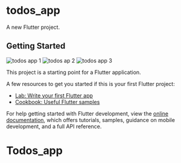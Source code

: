 # todos_app

A new Flutter project.

## Getting Started
![todos app 1](https://github.com/kururu-abdo/Todos_app/assets/45058799/6cedfa9b-3f09-4615-b2d9-7c94e2fb6d4f)
![todos ap 2](https://github.com/kururu-abdo/Todos_app/assets/45058799/64eeab7a-ae58-4bb6-a625-b47111bd99a9)
![todos app 3](https://github.com/kururu-abdo/Todos_app/assets/45058799/d613d1db-eb0f-44b3-945f-91e9c40b5920)

This project is a starting point for a Flutter application.

A few resources to get you started if this is your first Flutter project:

- [Lab: Write your first Flutter app](https://docs.flutter.dev/get-started/codelab)
- [Cookbook: Useful Flutter samples](https://docs.flutter.dev/cookbook)

For help getting started with Flutter development, view the
[online documentation](https://docs.flutter.dev/), which offers tutorials,
samples, guidance on mobile development, and a full API reference.
# Todos_app
